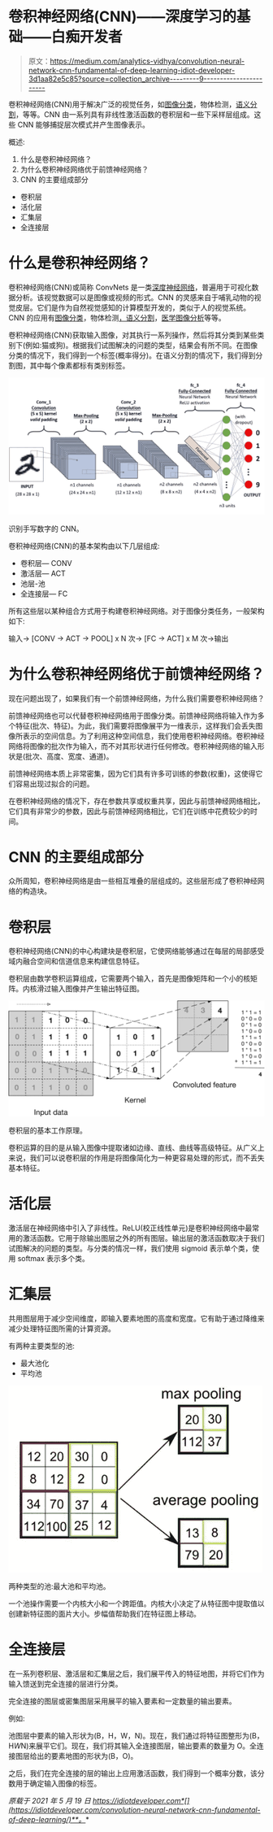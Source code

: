 # 卷积神经网络(CNN)——深度学习的基础——白痴开发者

> 原文：<https://medium.com/analytics-vidhya/convolution-neural-network-cnn-fundamental-of-deep-learning-idiot-developer-3d1aa82e5c85?source=collection_archive---------9----------------------->

卷积神经网络(CNN)用于解决广泛的视觉任务，如[图像分类](https://idiotdeveloper.com/dog-breed-classification-using-transfer-learning-in-tensorflow/)，物体检测，[语义分割](https://idiotdeveloper.com/unet-segmentation-in-tensorflow/)，等等。CNN 由一系列具有非线性激活函数的卷积层和一些下采样层组成。这些 CNN 能够捕捉层次模式并产生图像表示。

概述:

1.  什么是卷积神经网络？
2.  为什么卷积神经网络优于前馈神经网络？
3.  CNN 的主要组成部分

*   卷积层
*   活化层
*   汇集层
*   全连接层

# 什么是卷积神经网络？

卷积神经网络(CNN)或简称 ConvNets 是一类[深度神经网络](https://idiotdeveloper.com/what-is-deep-learning/)，普遍用于可视化数据分析。该视觉数据可以是图像或视频的形式。CNN 的灵感来自于哺乳动物的视觉皮层。它们是作为自然视觉感知的计算模型开发的，类似于人的视觉系统。CNN 的应用有[图像分类](https://idiotdeveloper.com/dog-breed-classification-using-transfer-learning-in-tensorflow/)，物体检测[，语义分割](https://idiotdeveloper.com/unet-segmentation-in-tensorflow/)，[医学图像分析](https://idiotdeveloper.com/unet-segmentation-with-pretrained-mobilenetv2-as-encoder/)等等。

卷积神经网络(CNN)获取输入图像，对其执行一系列操作，然后将其分类到某些类别下(例如:猫或狗)。根据我们试图解决的问题的类型，结果会有所不同。在图像分类的情况下，我们得到一个标签(概率得分)。在语义分割的情况下，我们得到分割图，其中每个像素都标有类别标签。

![](img/75a700b7a66372873026b9890a7907d5.png)

识别手写数字的 CNN。

卷积神经网络(CNN)的基本架构由以下几层组成:

*   卷积层— CONV
*   激活层— ACT
*   池层-池
*   全连接层— FC

所有这些层以某种组合方式用于构建卷积神经网络。对于图像分类任务，一般架构如下:

输入-> [CONV -> ACT -> POOL] x N 次-> [FC -> ACT] x M 次->输出

# 为什么卷积神经网络优于前馈神经网络？

现在问题出现了，如果我们有一个前馈神经网络，为什么我们需要卷积神经网络？

前馈神经网络也可以代替卷积神经网络用于图像分类。前馈神经网络将输入作为多个特征(批次、特征)。为此，我们需要将图像展平为一维表示，这样我们会丢失图像所表示的空间信息。为了利用这种空间信息，我们使用卷积神经网络。卷积神经网络将图像的批次作为输入，而不对其形状进行任何修改。卷积神经网络的输入形状是(批次、高度、宽度、通道)。

前馈神经网络本质上非常密集，因为它们具有许多可训练的参数(权重)，这使得它们容易出现过拟合的问题。

在卷积神经网络的情况下，存在参数共享或权重共享，因此与前馈神经网络相比，它们具有非常少的参数，因此与前馈神经网络相比，它们在训练中花费较少的时间。

# CNN 的主要组成部分

众所周知，卷积神经网络是由一些相互堆叠的层组成的。这些层形成了卷积神经网络的构造块。

# 卷积层

卷积神经网络(CNN)的中心构建块是卷积层，它使网络能够通过在每层的局部感受域内融合空间和信道信息来构建信息特征。

卷积层由数学卷积运算组成，它需要两个输入，首先是图像矩阵和一个小的核矩阵。内核滑过输入图像并产生输出特征图。

![](img/603c6400b64ba0169223e28d7c97ad88.png)

卷积层的基本工作原理。

卷积运算的目的是从输入图像中提取诸如边缘、直线、曲线等高级特征。从广义上来说，我们可以说卷积层的作用是将图像简化为一种更容易处理的形式，而不丢失基本特征。

# 活化层

激活层在神经网络中引入了非线性。ReLU(校正线性单元)是卷积神经网络中最常用的激活函数。它用于除输出图层之外的所有图层。输出层的激活函数取决于我们试图解决的问题的类型。与分类的情况一样，我们使用 sigmoid 表示单个类，使用 softmax 表示多个类。

# 汇集层

共用图层用于减少空间维度，即输入要素地图的高度和宽度。它有助于通过降维来减少处理特征图所需的计算资源。

有两种主要类型的池:

*   最大池化
*   平均池

![](img/bd9ea8ba1b10737b5958b038cf8c000c.png)

两种类型的池:最大池和平均池。

一个池操作需要一个内核大小和一个跨距值。内核大小决定了从特征图中提取值以创建新特征图的面片大小。步幅值帮助我们在特征图上移动。

# 全连接层

在一系列卷积层、激活层和汇集层之后，我们展平传入的特征地图，并将它们作为输入馈送到完全连接的层进行分类。

完全连接的图层或密集图层采用展平的输入要素和一定数量的输出要素。

例如:

池图层中要素的输入形状为(B，H，W，N)。现在，我们通过将特征图整形为(B，H*W*N)来展平它们。现在，我们将其输入全连接图层，输出要素的数量为 O。全连接图层给出的要素地图的形状为(B，O)。

之后，我们在完全连接的层的输出上应用激活函数，我们得到一个概率分数，该分数用于确定输入图像的标签。

*原载于 2021 年 5 月 19 日 https://idiotdeveloper.com*[](https://idiotdeveloper.com/convolution-neural-network-cnn-fundamental-of-deep-learning/)**。**